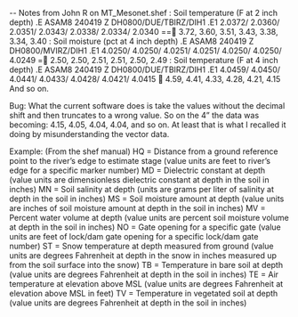 -- Notes from John R on MT_Mesonet.shef
: Soil temperature (F at 2 inch depth) .E ASAM8 240419 Z DH0800/DUE/TBIRZ/DIH1 .E1 2.0372/ 2.0360/ 2.0351/ 2.0343/ 2.0338/ 2.0334/ 2.0340 == 3.72, 3.60, 3.51, 3.43, 3.38, 3.34, 3.40
: Soil moisture (pct at 4 inch depth) .E ASAM8 240419 Z DH0800/MVIRZ/DIH1 .E1 4.0250/ 4.0250/ 4.0251/ 4.0251/ 4.0250/ 4.0250/ 4.0249 = 2.50, 2.50, 2.51, 2.51, 2.50, 2.49
: Soil temperature (F at 4 inch depth) .E ASAM8 240419 Z DH0800/DUE/TBIRZ/DIH1 .E1 4.0459/ 4.0450/ 4.0441/ 4.0433/ 4.0428/ 4.0421/ 4.0415  4.59, 4.41, 4.33, 4.28, 4.21, 4.15 And so on.

Bug: What the current software does is take the values without the decimal shift and then truncates to a wrong value. So on the 4” the data was becoming: 4.15, 4.05, 4.04, 4.04, and so on. At least that is what I recalled it doing by misunderstanding the vector data.




Example: (From the shef manual)
HQ = Distance from a ground reference point to the river’s edge to estimate stage (value units are feet to river’s edge for a specific marker number) 
MD = Dielectric constant at depth (value units are dimensionless dielectric constant at depth in the soil in inches) 
MN = Soil salinity at depth (units are grams per liter of salinity at depth in the soil in inches) 
MS = Soil moisture amount at depth (value units are inches of soil moisture amount at depth in the soil in inches) 
MV = Percent water volume at depth (value units are percent soil moisture volume at depth in the soil in inches) 
NO = Gate opening for a specific gate (value units are feet of lock/dam gate opening for a specific lock/dam gate number) 
ST = Snow temperature at depth measured from ground (value units are degrees Fahrenheit at depth in the snow in inches measured up from the soil surface into the snow) 
TB = Temperature in bare soil at depth (value units are degrees Fahrenheit at depth in the soil in inches) 
TE = Air temperature at elevation above MSL (value units are degrees Fahrenheit at elevation above MSL in feet) 
TV = Temperature in vegetated soil at depth (value units are degrees Fahrenheit at depth in the soil in inches)
